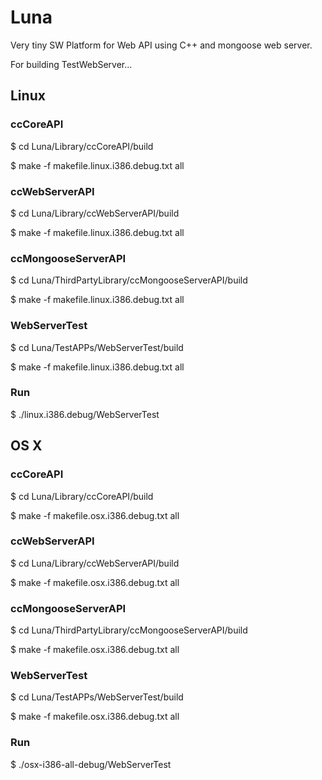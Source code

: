 # Luna
Very tiny SW Platform for Web API using C++ and mongoose web server.

For building TestWebServer...

## Linux
### ccCoreAPI
  $ cd Luna/Library/ccCoreAPI/build

  $ make -f makefile.linux.i386.debug.txt all

### ccWebServerAPI
  $ cd Luna/Library/ccWebServerAPI/build
  
  $ make -f makefile.linux.i386.debug.txt all

### ccMongooseServerAPI
  $ cd Luna/ThirdPartyLibrary/ccMongooseServerAPI/build
  
  $ make -f makefile.linux.i386.debug.txt all

### WebServerTest
  $ cd Luna/TestAPPs/WebServerTest/build
  
  $ make -f makefile.linux.i386.debug.txt all

### Run
  $ ./linux.i386.debug/WebServerTest

## OS X
### ccCoreAPI
  $ cd Luna/Library/ccCoreAPI/build
  
  $ make -f makefile.osx.i386.debug.txt all

### ccWebServerAPI
  $ cd Luna/Library/ccWebServerAPI/build
  
  $ make -f makefile.osx.i386.debug.txt all

### ccMongooseServerAPI
  $ cd Luna/ThirdPartyLibrary/ccMongooseServerAPI/build
  
  $ make -f makefile.osx.i386.debug.txt all

### WebServerTest
  $ cd Luna/TestAPPs/WebServerTest/build
  
  $ make -f makefile.osx.i386.debug.txt all
  
### Run
  $ ./osx-i386-all-debug/WebServerTest
